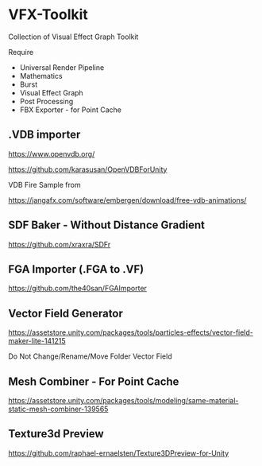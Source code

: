 # VFX-Toolkit
Collection of Visual Effect Graph Toolkit

Require
- Universal Render Pipeline
- Mathematics
- Burst
- Visual Effect Graph
- Post Processing
- FBX Exporter - for Point Cache

## .VDB importer
https://www.openvdb.org/

https://github.com/karasusan/OpenVDBForUnity

VDB Fire Sample from

https://jangafx.com/software/embergen/download/free-vdb-animations/


## SDF Baker - Without Distance Gradient
https://github.com/xraxra/SDFr

## FGA Importer (.FGA to .VF)
https://github.com/the40san/FGAImporter

## Vector Field Generator
https://assetstore.unity.com/packages/tools/particles-effects/vector-field-maker-lite-141215

Do Not Change/Rename/Move Folder Vector Field

## Mesh Combiner  - For Point Cache
https://assetstore.unity.com/packages/tools/modeling/same-material-static-mesh-combiner-139565

## Texture3d Preview
https://github.com/raphael-ernaelsten/Texture3DPreview-for-Unity
